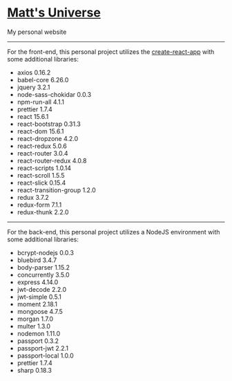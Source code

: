 # <a href="https://mattcarlotta.io">Matt's Universe</a>
My personal website

--------------------------------------------------------------------------------------------------------------
For the front-end, this personal project utilizes the <a href="https://github.com/facebookincubator/create-react-app">create-react-app</a> with some additional libraries:
- axios 0.16.2
- babel-core 6.26.0
- jquery 3.2.1
- node-sass-chokidar 0.0.3
- npm-run-all 4.1.1
- prettier 1.7.4
- react 15.6.1
- react-bootstrap 0.31.3
- react-dom 15.6.1
- react-dropzone 4.2.0
- react-redux 5.0.6
- react-router 3.0.4
- react-router-redux 4.0.8
- react-scripts 1.0.14
- react-scroll 1.5.5
- react-slick 0.15.4
- react-transition-group 1.2.0
- redux 3.7.2
- redux-form 7.1.1
- redux-thunk 2.2.0

--------------------------------------------------------------------------------------------------------------
For the back-end, this personal project utilizes a NodeJS environment with some additional libraries:
-	bcrypt-nodejs 0.0.3
-	bluebird 3.4.7
-	body-parser 1.15.2
-	concurrently 3.5.0
-	express 4.14.0
-	jwt-decode 2.2.0
-	jwt-simple 0.5.1
-	moment 2.18.1
-	mongoose 4.7.5
-	morgan 1.7.0
-	multer 1.3.0
-	nodemon 1.11.0
-	passport 0.3.2
-	passport-jwt 2.2.1
-	passport-local 1.0.0
- prettier 1.7.4
-	sharp 0.18.3
